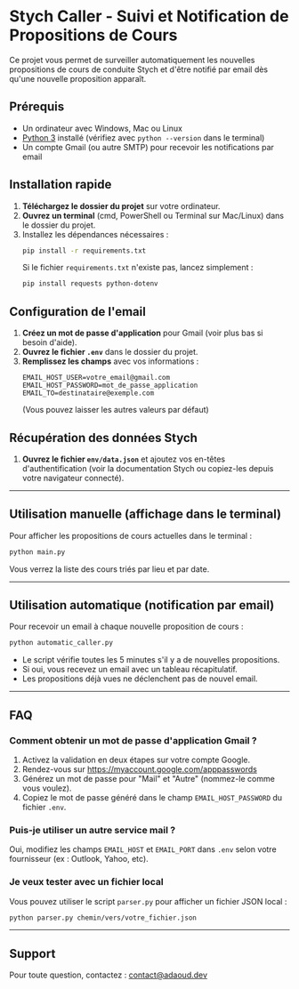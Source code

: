 # Stych Caller - Suivi et Notification de Propositions de Cours

Ce projet vous permet de surveiller automatiquement les nouvelles propositions de cours de conduite Stych et d'être notifié par email dès qu'une nouvelle proposition apparaît.

## Prérequis
- Un ordinateur avec Windows, Mac ou Linux
- [Python 3](https://www.python.org/downloads/) installé (vérifiez avec `python --version` dans le terminal)
- Un compte Gmail (ou autre SMTP) pour recevoir les notifications par email

## Installation rapide
1. **Téléchargez le dossier du projet** sur votre ordinateur.
2. **Ouvrez un terminal** (cmd, PowerShell ou Terminal sur Mac/Linux) dans le dossier du projet.
3. Installez les dépendances nécessaires :
   ```sh
   pip install -r requirements.txt
   ```
   Si le fichier `requirements.txt` n'existe pas, lancez simplement :
   ```sh
   pip install requests python-dotenv
   ```

## Configuration de l'email
1. **Créez un mot de passe d'application** pour Gmail (voir plus bas si besoin d'aide).
2. **Ouvrez le fichier `.env`** dans le dossier du projet.
3. **Remplissez les champs** avec vos informations :
   ```env
   EMAIL_HOST_USER=votre_email@gmail.com
   EMAIL_HOST_PASSWORD=mot_de_passe_application
   EMAIL_TO=destinataire@exemple.com
   ```
   (Vous pouvez laisser les autres valeurs par défaut)

## Récupération des données Stych
1. **Ouvrez le fichier `env/data.json`** et ajoutez vos en-têtes d'authentification (voir la documentation Stych ou copiez-les depuis votre navigateur connecté).

---

## Utilisation manuelle (affichage dans le terminal)
Pour afficher les propositions de cours actuelles dans le terminal :

```sh
python main.py
```

Vous verrez la liste des cours triés par lieu et par date.

---

## Utilisation automatique (notification par email)
Pour recevoir un email à chaque nouvelle proposition de cours :

```sh
python automatic_caller.py
```

- Le script vérifie toutes les 5 minutes s'il y a de nouvelles propositions.
- Si oui, vous recevez un email avec un tableau récapitulatif.
- Les propositions déjà vues ne déclenchent pas de nouvel email.

---

## FAQ

### Comment obtenir un mot de passe d'application Gmail ?
1. Activez la validation en deux étapes sur votre compte Google.
2. Rendez-vous sur https://myaccount.google.com/apppasswords
3. Générez un mot de passe pour "Mail" et "Autre" (nommez-le comme vous voulez).
4. Copiez le mot de passe généré dans le champ `EMAIL_HOST_PASSWORD` du fichier `.env`.

### Puis-je utiliser un autre service mail ?
Oui, modifiez les champs `EMAIL_HOST` et `EMAIL_PORT` dans `.env` selon votre fournisseur (ex : Outlook, Yahoo, etc).

### Je veux tester avec un fichier local
Vous pouvez utiliser le script `parser.py` pour afficher un fichier JSON local :
```sh
python parser.py chemin/vers/votre_fichier.json
```

---

## Support
Pour toute question, contactez : contact@adaoud.dev
